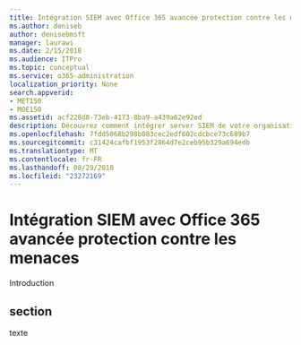 ```yaml
---
title: Intégration SIEM avec Office 365 avancée protection contre les menaces
ms.author: deniseb
author: denisebmsft
manager: laurawi
ms.date: 2/15/2018
ms.audience: ITPro
ms.topic: conceptual
ms.service: o365-administration
localization_priority: None
search.appverid:
- MET150
- MOE150
ms.assetid: acf228d8-73eb-4173-8ba9-a439a62e92ed
description: Découvrez comment intégrer server SIEM de votre organisation à Office 365 avancée protection contre les menaces.
ms.openlocfilehash: 7fdd5068b298b083cec2edf602cdcbce73c689b7
ms.sourcegitcommit: c31424cafbf1953f2864d7e2ceb95b329a694edb
ms.translationtype: MT
ms.contentlocale: fr-FR
ms.lasthandoff: 08/29/2018
ms.locfileid: "23272169"
---
```

# <a name="siem-integration-with-office-365-advanced-threat-protection"></a>Intégration SIEM avec Office 365 avancée protection contre les menaces

Introduction
  
## <a name="section"></a>section

texte
  

